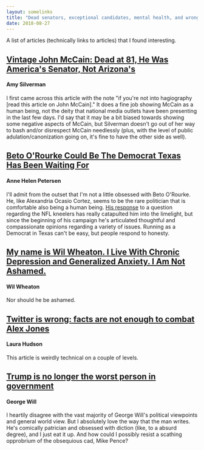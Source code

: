 ```yaml
---
layout: somelinks
title: "Dead senators, exceptional candidates, mental health, and wrongness."
date: 2018-08-27
---
```


A list of articles (technically links to articles) that I found interesting.
## [Vintage John McCain: Dead at 81, He Was America's Senator, Not Arizona's](https://www.phoenixnewtimes.com/news/john-mccain-america-senator-arizona-obituary-10001670) 
#### Amy Silverman
I first came across this article with the note "if you're not into hagiography \[read this article on John McCain\]." 
It does a fine job showing McCain as a human being, not the deity that national media outlets have been presenting in the last few days. 
I'd say that it may be a bit biased towards showing some negative aspects of McCain, but Silverman doesn't go out of her way to bash and/or disrespect McCain needlessly (plus, with the level of public adulation/canonization going on, it's fine to have the other side as well).

## [Beto O'Rourke Could Be The Democrat Texas Has Been Waiting For](https://www.buzzfeednews.com/article/annehelenpetersen/beto-orourke-ted-cruz-texas-senate-midterms) 
#### Anne Helen Petersen
I'll admit from the outset that I'm not a little obsessed with Beto O'Rourke. 
He, like Alexandria Ocasio Cortez, seems to be the rare politician that is comfortable also being a human being. 
[His response](https://www.youtube.com/watch?v=lAw9eXXVwfM) to a question regarding the NFL kneelers has really catapulted him into the limelight, but since the beginning of his campaign he's articulated thoughtful and compassionate opinions regarding a variety of issues. 
Running as a Democrat in Texas can't be easy, but people respond to honesty.

## [My name is Wil Wheaton. I Live With Chronic Depression and Generalized Anxiety. I Am Not Ashamed.](https://medium.com/@wilw/my-name-is-wil-wheaton-i-live-with-chronic-depression-and-generalized-anxiety-i-am-not-ashamed-8f693f9c0af1)
#### Wil Wheaton
Nor should he be ashamed.

## [Twitter is wrong: facts are not enough to combat Alex Jones](https://www.theverge.com/platform/amp/2018/8/10/17675232/twitter-alex-jones-jack-dorsey-free-speech) 
#### Laura Hudson
This article is weirdly technical on a couple of levels.

## [Trump is no longer the worst person in government](https://www.washingtonpost.com/opinions/trump-is-no-longer-the-worst-person-in-government/2018/05/09/10e59eba-52f1-11e8-a551-5b648abe29ef_story.html?utm_term=.91d64acd2727)
#### George Will
I heartily disagree with the vast majority of George Will's political viewpoints and general world view. 
But I absolutely love the way that the man writes. 
He's comically patrician and obsessed with diction (like, to a absurd degree), and I just eat it up. 
And how could I possibly resist a scathing opprobrium of the obsequious cad, Mike Pence?
